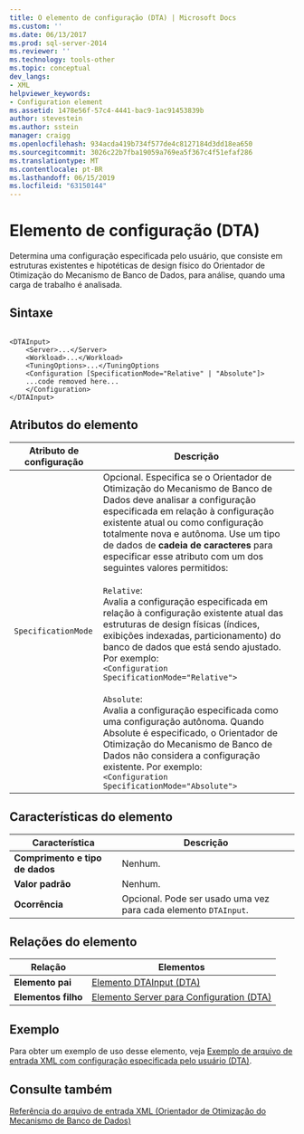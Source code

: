```yaml
---
title: O elemento de configuração (DTA) | Microsoft Docs
ms.custom: ''
ms.date: 06/13/2017
ms.prod: sql-server-2014
ms.reviewer: ''
ms.technology: tools-other
ms.topic: conceptual
dev_langs:
- XML
helpviewer_keywords:
- Configuration element
ms.assetid: 1478e56f-57c4-4441-bac9-1ac91453839b
author: stevestein
ms.author: sstein
manager: craigg
ms.openlocfilehash: 934acda419b734f577de4c8127184d3dd18ea650
ms.sourcegitcommit: 3026c22b7fba19059a769ea5f367c4f51efaf286
ms.translationtype: MT
ms.contentlocale: pt-BR
ms.lasthandoff: 06/15/2019
ms.locfileid: "63150144"
---
```

# <a name="configuration-element-dta"></a>Elemento de configuração (DTA)
  Determina uma configuração especificada pelo usuário, que consiste em estruturas existentes e hipotéticas de design físico do Orientador de Otimização do Mecanismo de Banco de Dados, para análise, quando uma carga de trabalho é analisada.  
  
## <a name="syntax"></a>Sintaxe  
  
```  
  
<DTAInput>  
    <Server>...</Server>  
    <Workload>...</Workload>  
    <TuningOptions>...</TuningOptions  
    <Configuration [SpecificationMode="Relative" | "Absolute"]>  
    ...code removed here...  
    </Configuration>  
</DTAInput>  
```  
  
## <a name="element-attributes"></a>Atributos do elemento  
  
|Atributo de configuração|Descrição|  
|-----------------------------|-----------------|  
|`SpecificationMode`|Opcional. Especifica se o Orientador de Otimização do Mecanismo de Banco de Dados deve analisar a configuração especificada em relação à configuração existente atual ou como configuração totalmente nova e autônoma. Use um tipo de dados de **cadeia de caracteres** para especificar esse atributo com um dos seguintes valores permitidos:<br /><br /> `Relative`: <br />                  Avalia a configuração especificada em relação à configuração existente atual das estruturas de design físicas (índices, exibições indexadas, particionamento) do banco de dados que está sendo ajustado. Por exemplo: <br />`<Configuration SpecificationMode="Relative">`<br /><br /> `Absolute`: <br />                  Avalia a configuração especificada como uma configuração autônoma. Quando Absolute é especificado, o Orientador de Otimização do Mecanismo de Banco de Dados não considera a configuração existente. Por exemplo:<br />`<Configuration SpecificationMode="Absolute">`|  
  
## <a name="element-characteristics"></a>Características do elemento  
  
|Característica|Descrição|  
|--------------------|-----------------|  
|**Comprimento e tipo de dados**|Nenhum.|  
|**Valor padrão**|Nenhum.|  
|**Ocorrência**|Opcional. Pode ser usado uma vez para cada elemento `DTAInput`.|  
  
## <a name="element-relationships"></a>Relações do elemento  
  
|Relação|Elementos|  
|------------------|--------------|  
|**Elemento pai**|[Elemento DTAInput &#40;DTA&#41;](dtainput-element-dta.md)|  
|**Elementos filho**|[Elemento Server para Configuration &#40;DTA&#41;](server-element-for-configuration-dta.md)|  
  
## <a name="example"></a>Exemplo  
 Para obter um exemplo de uso desse elemento, veja [Exemplo de arquivo de entrada XML com configuração especificada pelo usuário (DTA)](xml-input-file-sample-with-user-specified-configuration-dta.md).  
  
## <a name="see-also"></a>Consulte também  
 [Referência do arquivo de entrada XML &#40;Orientador de Otimização do Mecanismo de Banco de Dados&#41;](xml-input-file-reference-database-engine-tuning-advisor.md)  
  
  

